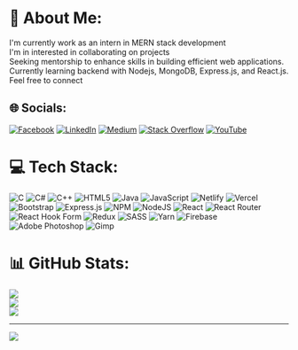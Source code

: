 # 💫 About Me:
I'm currently work as an intern in MERN stack development<br>I'm in interested in collaborating on projects<br>Seeking mentorship to enhance skills in building efficient web applications.<br>Currently learning backend with Nodejs, MongoDB, Express.js, and React.js.<br>Feel free to connect


## 🌐 Socials:
[![Facebook](https://img.shields.io/badge/Facebook-%231877F2.svg?logo=Facebook&logoColor=white)](https://facebook.com/thasleemmk.thasleemmk.1) [![LinkedIn](https://img.shields.io/badge/LinkedIn-%230077B5.svg?logo=linkedin&logoColor=white)](https://linkedin.com/in/mohammed-thasleem-mk-0593b625a/) [![Medium](https://img.shields.io/badge/Medium-12100E?logo=medium&logoColor=white)](https://medium.com/@@mohammedthasleemmk) [![Stack Overflow](https://img.shields.io/badge/-Stackoverflow-FE7A16?logo=stack-overflow&logoColor=white)](https://stackoverflow.com/users/23272566/mohammed-thasleem-m-k) [![YouTube](https://img.shields.io/badge/YouTube-%23FF0000.svg?logo=YouTube&logoColor=white)](https://youtube.com/@@thasleemmalappuram1711) 

# 💻 Tech Stack:
![C](https://img.shields.io/badge/c-%2300599C.svg?style=for-the-badge&logo=c&logoColor=white) ![C#](https://img.shields.io/badge/c%23-%23239120.svg?style=for-the-badge&logo=csharp&logoColor=white) ![C++](https://img.shields.io/badge/c++-%2300599C.svg?style=for-the-badge&logo=c%2B%2B&logoColor=white) ![HTML5](https://img.shields.io/badge/html5-%23E34F26.svg?style=for-the-badge&logo=html5&logoColor=white) ![Java](https://img.shields.io/badge/java-%23ED8B00.svg?style=for-the-badge&logo=openjdk&logoColor=white) ![JavaScript](https://img.shields.io/badge/javascript-%23323330.svg?style=for-the-badge&logo=javascript&logoColor=%23F7DF1E) ![Netlify](https://img.shields.io/badge/netlify-%23000000.svg?style=for-the-badge&logo=netlify&logoColor=#00C7B7) ![Vercel](https://img.shields.io/badge/vercel-%23000000.svg?style=for-the-badge&logo=vercel&logoColor=white) ![Bootstrap](https://img.shields.io/badge/bootstrap-%238511FA.svg?style=for-the-badge&logo=bootstrap&logoColor=white) ![Express.js](https://img.shields.io/badge/express.js-%23404d59.svg?style=for-the-badge&logo=express&logoColor=%2361DAFB) ![NPM](https://img.shields.io/badge/NPM-%23CB3837.svg?style=for-the-badge&logo=npm&logoColor=white) ![NodeJS](https://img.shields.io/badge/node.js-6DA55F?style=for-the-badge&logo=node.js&logoColor=white) ![React](https://img.shields.io/badge/react-%2320232a.svg?style=for-the-badge&logo=react&logoColor=%2361DAFB) ![React Router](https://img.shields.io/badge/React_Router-CA4245?style=for-the-badge&logo=react-router&logoColor=white) ![React Hook Form](https://img.shields.io/badge/React%20Hook%20Form-%23EC5990.svg?style=for-the-badge&logo=reacthookform&logoColor=white) ![Redux](https://img.shields.io/badge/redux-%23593d88.svg?style=for-the-badge&logo=redux&logoColor=white) ![SASS](https://img.shields.io/badge/SASS-hotpink.svg?style=for-the-badge&logo=SASS&logoColor=white) ![Yarn](https://img.shields.io/badge/yarn-%232C8EBB.svg?style=for-the-badge&logo=yarn&logoColor=white) ![Firebase](https://img.shields.io/badge/Firebase-039BE5?style=for-the-badge&logo=Firebase&logoColor=white) ![Adobe Photoshop](https://img.shields.io/badge/adobe%20photoshop-%2331A8FF.svg?style=for-the-badge&logo=adobe%20photoshop&logoColor=white) ![Gimp](https://img.shields.io/badge/Gimp-657D8B?style=for-the-badge&logo=gimp&logoColor=FFFFFF)
# 📊 GitHub Stats:
![](https://github-readme-stats.vercel.app/api?username=Thasleem-MK&theme=dark&hide_border=false&include_all_commits=false&count_private=false)<br/>
![](https://github-readme-streak-stats.herokuapp.com/?user=Thasleem-MK&theme=dark&hide_border=false)<br/>
![](https://github-readme-stats.vercel.app/api/top-langs/?username=Thasleem-MK&theme=dark&hide_border=false&include_all_commits=false&count_private=false&layout=compact)

---
[![](https://visitcount.itsvg.in/api?id=Thasleem-MK&icon=0&color=0)](https://visitcount.itsvg.in)

<!-- Proudly created with GPRM ( https://gprm.itsvg.in ) -->
